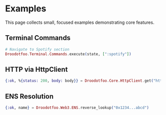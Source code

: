 # Examples

This page collects small, focused examples demonstrating core features.

## Terminal Commands

```elixir
# Navigate to Spotify section
Droodotfoo.Terminal.Commands.execute(state, [":spotify"]) 
```

## HTTP via HttpClient

```elixir
{:ok, %{status: 200, body: body}} = Droodotfoo.Core.HttpClient.get("https://api.example.com")
```

## ENS Resolution

```elixir
{:ok, name} = Droodotfoo.Web3.ENS.reverse_lookup("0x1234...abcd")
```
